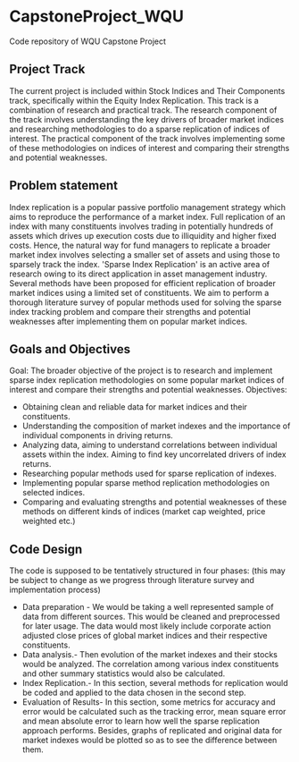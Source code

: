 # CapstoneProject_WQU
Code repository of WQU Capstone Project

## Project Track
The current project is included within Stock Indices and Their Components track, specifically within the Equity Index Replication. This track is a combination of research and practical track. The research component of the track involves understanding the key drivers of broader market indices and researching methodologies to do a sparse replication of indices of interest. The practical component of the track involves implementing some of these methodologies on indices of interest and comparing their strengths and potential weaknesses.

## Problem statement
Index replication is a popular passive portfolio management strategy which aims to reproduce the performance of a market index. Full replication of an index with many constituents involves trading in potentially hundreds of assets which drives up execution costs due to illiquidity and higher fixed costs. Hence, the natural way for fund managers to replicate a broader market index involves selecting a smaller set of assets and using those to sparsely track the index.
'Sparse Index Replication' is an active area of research owing to its direct application in asset management industry. Several methods have been proposed for efficient replication of broader market indices using a limited set of constituents. We aim to perform a thorough literature survey of popular methods used for solving the sparse index tracking problem and compare their strengths and potential weaknesses after implementing them on popular market indices. 

## Goals and Objectives
Goal:  The broader objective of the project is to research and implement sparse index replication methodologies on some popular market indices of interest and compare their strengths and potential weaknesses. 
Objectives:
* Obtaining clean and reliable data for market indices and their constituents.
* Understanding the composition of market indexes and the importance of individual components in driving returns.
* Analyzing data, aiming to understand correlations between individual assets within the index. Aiming to find key uncorrelated drivers of index returns.
* Researching popular methods used for sparse replication of indexes.
* Implementing popular sparse method replication methodologies on selected indices.
* Comparing and evaluating strengths and potential weaknesses of these methods on different kinds of indices (market cap weighted, price weighted etc.)


## Code Design

The code is supposed to be tentatively structured in four phases:
(this may be subject to change as we progress through literature survey and implementation process)
* Data preparation - We would be taking a well represented sample of data from different sources. This would be cleaned and preprocessed for later usage. The data would most likely include corporate action adjusted close prices of global market indices and their respective constituents.
* Data analysis.- Then evolution of the market indexes and their stocks would be analyzed. The correlation among various index constituents and other summary statistics would also be calculated.
* Index Replication.- In this section, several methods for replication would be coded and applied to the data chosen in the second step.
* Evaluation of Results- In this section, some metrics for accuracy and error would be calculated such as the tracking error, mean square error and mean absolute error to learn how well the sparse replication approach performs. Besides, graphs of replicated and original data for market indexes would be plotted so as to see the difference between them.
